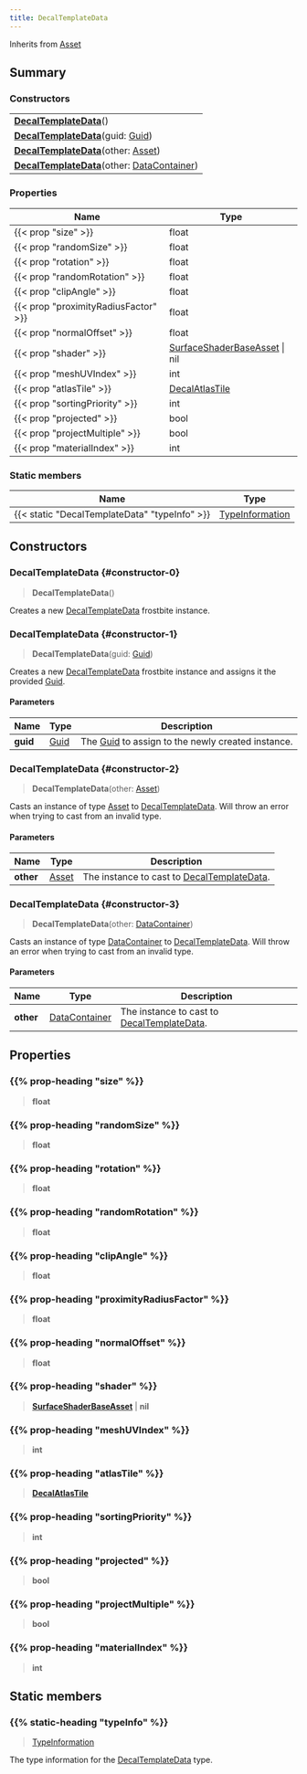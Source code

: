 ```yaml
---
title: DecalTemplateData
---
```


Inherits from 
[Asset](/vext/ref/fb/asset)

## Summary
### Constructors
| |
| ----------- |
| **[DecalTemplateData](#constructor-0)**() |
| **[DecalTemplateData](#constructor-1)**(guid: [Guid](/vext/ref/shared/class/guid)) |
| **[DecalTemplateData](#constructor-2)**(other: [Asset](/vext/ref/fb/asset)) |
| **[DecalTemplateData](#constructor-3)**(other: [DataContainer](/vext/ref/shared/class/datacontainer)) |

### Properties
| Name | Type |
| ---- | ---- |
| {{< prop "size" >}} | float |
| {{< prop "randomSize" >}} | float |
| {{< prop "rotation" >}} | float |
| {{< prop "randomRotation" >}} | float |
| {{< prop "clipAngle" >}} | float |
| {{< prop "proximityRadiusFactor" >}} | float |
| {{< prop "normalOffset" >}} | float |
| {{< prop "shader" >}} | [SurfaceShaderBaseAsset](/vext/ref/fb/surfaceshaderbaseasset) \| nil |
| {{< prop "meshUVIndex" >}} | int |
| {{< prop "atlasTile" >}} | [DecalAtlasTile](/vext/ref/fb/decalatlastile) |
| {{< prop "sortingPriority" >}} | int |
| {{< prop "projected" >}} | bool |
| {{< prop "projectMultiple" >}} | bool |
| {{< prop "materialIndex" >}} | int |

### Static members
| Name | Type |
| ---- | ---- |
| {{< static "DecalTemplateData" "typeInfo" >}} | [TypeInformation](/vext/ref/shared/class/typeinformation) |

## Constructors
### DecalTemplateData {#constructor-0}
> **DecalTemplateData**()

Creates a new [DecalTemplateData](/vext/ref/fb/decaltemplatedata) frostbite instance.

### DecalTemplateData {#constructor-1}
> **DecalTemplateData**(guid: [Guid](/vext/ref/shared/class/guid))

Creates a new [DecalTemplateData](/vext/ref/fb/decaltemplatedata) frostbite instance and assigns it the provided [Guid](/vext/ref/shared/class/guid).

#### Parameters
| Name | Type | Description |
| ---- | ---- | ----------- |
| **guid** | [Guid](/vext/ref/shared/class/guid) | The [Guid](/vext/ref/shared/class/guid) to assign to the newly created instance. |

### DecalTemplateData {#constructor-2}
> **DecalTemplateData**(other: [Asset](/vext/ref/fb/asset))

Casts an instance of type [Asset](/vext/ref/fb/asset) to [DecalTemplateData](/vext/ref/fb/decaltemplatedata). Will throw an error when trying to cast from an invalid type.

#### Parameters
| Name | Type | Description |
| ---- | ---- | ----------- |
| **other** | [Asset](/vext/ref/fb/asset) | The instance to cast to [DecalTemplateData](/vext/ref/fb/decaltemplatedata). |

### DecalTemplateData {#constructor-3}
> **DecalTemplateData**(other: [DataContainer](/vext/ref/shared/class/datacontainer))

Casts an instance of type [DataContainer](/vext/ref/shared/class/datacontainer) to [DecalTemplateData](/vext/ref/fb/decaltemplatedata). Will throw an error when trying to cast from an invalid type.

#### Parameters
| Name | Type | Description |
| ---- | ---- | ----------- |
| **other** | [DataContainer](/vext/ref/shared/class/datacontainer) | The instance to cast to [DecalTemplateData](/vext/ref/fb/decaltemplatedata). |

## Properties
### {{% prop-heading "size" %}}
> **float**

### {{% prop-heading "randomSize" %}}
> **float**

### {{% prop-heading "rotation" %}}
> **float**

### {{% prop-heading "randomRotation" %}}
> **float**

### {{% prop-heading "clipAngle" %}}
> **float**

### {{% prop-heading "proximityRadiusFactor" %}}
> **float**

### {{% prop-heading "normalOffset" %}}
> **float**

### {{% prop-heading "shader" %}}
> **[SurfaceShaderBaseAsset](/vext/ref/fb/surfaceshaderbaseasset)** | **nil**

### {{% prop-heading "meshUVIndex" %}}
> **int**

### {{% prop-heading "atlasTile" %}}
> **[DecalAtlasTile](/vext/ref/fb/decalatlastile)**

### {{% prop-heading "sortingPriority" %}}
> **int**

### {{% prop-heading "projected" %}}
> **bool**

### {{% prop-heading "projectMultiple" %}}
> **bool**

### {{% prop-heading "materialIndex" %}}
> **int**

## Static members
### {{% static-heading "typeInfo" %}}
> [TypeInformation](/vext/ref/shared/class/typeinformation)

The type information for the [DecalTemplateData](/vext/ref/fb/decaltemplatedata) type.


